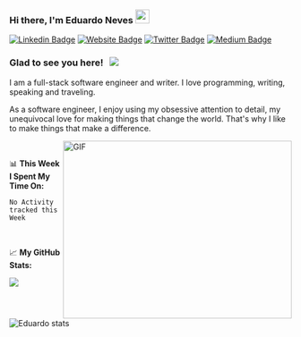 ### Hi there, I'm Eduardo Neves <img src="https://media.giphy.com/media/hvRJCLFzcasrR4ia7z/giphy.gif" width="25px">

[![Linkedin Badge](https://img.shields.io/badge/-LinkedIn-0e76a8?style=flat-square&logo=Linkedin&logoColor=white)](https://www.linkedin.com/in/eduardo-neves-087aa3124/)
[![Website Badge](https://img.shields.io/badge/Website-3b5998?style=flat-square&logo=google-chrome&logoColor=white)]()
[![Twitter Badge](https://img.shields.io/badge/-Twitter-00acee?style=flat-square&logo=Twitter&logoColor=white)](https://twitter.com/nevesedudu)
[![Medium Badge](https://img.shields.io/badge/medium-%2312100E.svg?&style=for-square&logo=medium&logoColor=white)](https://medium.com/@snowmous3)

### Glad to see you here! &nbsp; ![](https://visitor-badge.glitch.me/badge?page_id=snowmous3)

I am a full-stack software engineer and writer. I love programming, writing, speaking and traveling.

As a software engineer, I enjoy using my obsessive attention to detail, my unequivocal love for making things that change the world. That's why I like to make things that make a difference.

<img align="right" alt="GIF" src="https://github.com/Gapur/Gapur/blob/master/coding.gif?raw=true" width="408" height="318" />
 
</br>

📊 **This Week I Spent My Time On:**
<!--START_SECTION:waka-->
```text
No Activity tracked this Week
```
<!--END_SECTION:waka-->

</br>

📈 **My GitHub Stats:**

<p>
  <img align="center" src="https://github-readme-stats.anuraghazra1.vercel.app/api/top-langs/?username=snowmous3&hide=Batchfile&theme=dracula" />
  <img align="center" src="https://github-readme-stats.anuraghazra1.vercel.app/api?username=snowmous3&show_icons=true&theme=dracula" alt="Eduardo  stats"/>
</p>


